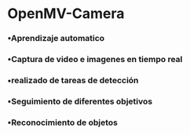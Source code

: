 # OpenMV-Camera
### •Aprendizaje automatico
### •Captura de video e imagenes en tiempo real
### •realizado de tareas de detección
### •Seguimiento de diferentes objetivos
### •Reconocimiento de objetos


































